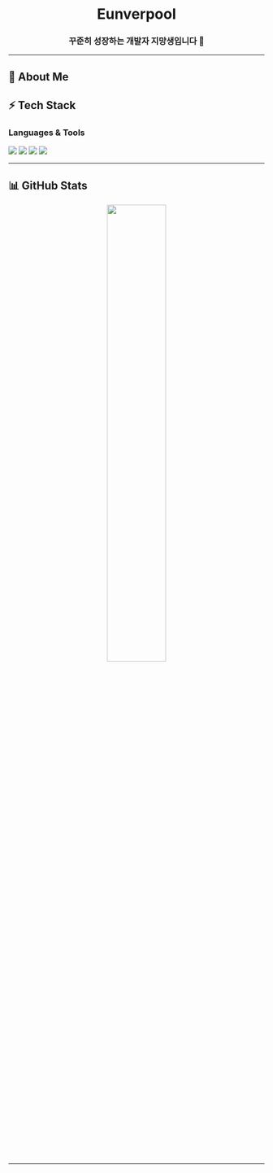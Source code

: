 <h1 align="center">Eunverpool</h1>
<h3 align="center">꾸준히 성장하는 개발자 지망생입니다 🚀</h3>


---

## 📌 About Me
<!--
- 🌱 **Currently learning**: Algorithm, , Flutter
- 💻 **Interest**: Backend
- ✍️ **Blog**: [https://velog.io/@사용자명](https://velog.io/@사용자명)
- 📫 **Contact**: 사용자 이메일 또는 링크트리

---
-->
## ⚡ Tech Stack

### Languages & Tools
<p>
  <img src="https://img.shields.io/badge/JavaScript-F7DF1E?style=flat&logo=javascript&logoColor=black"/>
  <img src="https://img.shields.io/badge/Dart-0175C2?style=flat&logo=dart&logoColor=white"/>
  <img src="https://img.shields.io/badge/Flutter-02569B?style=flat&logo=flutter&logoColor=white"/>
  <img src="https://img.shields.io/badge/MongoDB-47A248?style=flat&logo=mongodb&logoColor=white"/>
</p>

---

## 📊 GitHub Stats

<p align="center">
  <img src="https://github-readme-stats.vercel.app/api?username=Eunverpool&show_icons=true&theme=tokyonight" width="48%" />
</p>

---

<!--## 🗂️ Recent Projects

- [📝 코딩테스트 기록용 Repo](https://github.com/사용자명/coding-test-log)
- [🔐 스마트 건물 관리 시스템](https://github.com/사용자명/smart-building-security)
- [📊 여론조사 시각화 프로그램](https://github.com/사용자명/opinion-poll-visualizer)

---


## ☕ Let's Connect!

<p align="center">
  <a href="https://velog.io/@사용자명"><img src="https://img.shields.io/badge/Velog-20C997?style=for-the-badge&logo=velog&logoColor=white"/></a>
  <a href="mailto:사용자이메일@gmail.com"><img src="https://img.shields.io/badge/Gmail-D14836?style=for-the-badge&logo=gmail&logoColor=white"/></a>
  <a href="https://github.com/사용자명"><img src="https://img.shields.io/badge/GitHub-181717?style=for-the-badge&logo=github&logoColor=white"/></a>
</p>
-->
